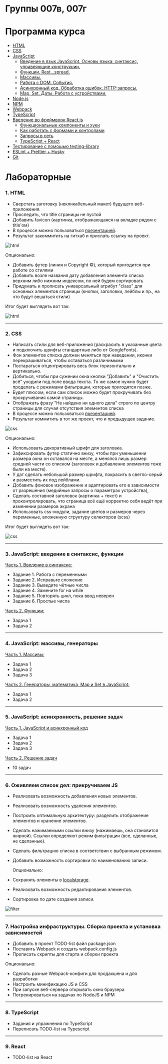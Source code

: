 # Группы 007в, 007г
# Программа курса

* [HTML](https://dmitryweiner.github.io/web-lectures/Basic%20-%20HTML.html)
* [CSS](https://dmitryweiner.github.io/web-lectures/Basic%20-%20CSS.html)
* [JavaScript](https://dmitryweiner.github.io/web-lectures/Basic%20-%20JS.html)
    * [Введение в язык JavaScript. Основы языка: синтаксис, управляющие конструкции.](https://dmitryweiner.github.io/web-lectures/JS_part1.html)
    * [Функции. Rest...spread.](https://dmitryweiner.github.io/web-lectures/JS_part2.html)
    * [Массивы.](https://dmitryweiner.github.io/web-lectures/JS_part3.html)
    * [Работа с DOM. События.](https://dmitryweiner.github.io/web-lectures/JS_part4.html)
    * [Асинхронный код. Обработка ошибок. HTTP-запросы.](https://dmitryweiner.github.io/web-lectures/JS_part5.html)
    * [Map, Set. Даты. Работа с устройствами.](https://dmitryweiner.github.io/web-lectures/JS_part6.html)
* [Node.js](https://dmitryweiner.github.io/web-lectures/Basic%20-%20Nodejs.html)
* [NPM](https://dmitryweiner.github.io/web-lectures/Basic%20-%20NPM.html)
* [Webpack](https://dmitryweiner.github.io/web-lectures/Basic%20-%20Webpack.html#/)
* [TypeScript](https://dmitryweiner.github.io/web-lectures/Basic%20-%20TypeScript.html)
* [Введение во фреймворк React.js](https://dmitryweiner.github.io/web-lectures/React%20-%20Basic.html#/)
   * [Функциональные компоненты и хуки](https://dmitryweiner.github.io/web-lectures/React%20-%20Hooks.html#/)
   * [Как работать с формами и контролами](https://dmitryweiner.github.io/web-lectures/React%20-%20Form%20controls.html#/)
   * [Запросы в сеть](https://dmitryweiner.github.io/web-lectures/React%20-%20Fetch.html#/)
   * [TypeScript + React](https://dmitryweiner.github.io/web-lectures/React%20-%20TypeScript%20with%20React.html#/)
* [Тестирование с помощью testing-library](https://dmitryweiner.github.io/web-lectures/React%20-%20Testing%20components.html#/)
* [ESLint + Prettier + Husky](https://github.com/dmitryweiner/web-lectures/raw/main/old/%D0%9B%D0%B5%D0%BA%D1%86%D0%B8%D1%8F%20eslint%20prettier%20husky.pptx)
* [Git](https://dmitryweiner.github.io/web-lectures/Basic%20-%20Git.html)

# Лабораторные

### 1. HTML

* Сверстать заготовку (некликабельный макет) будущего веб-приложения.
* Проследить, что title страницы не пустой
* Добавить favicon (картинка, отображающаяся на вкладке рядом с title'ом)
* В процессе можно пользоваться [презентацией](https://dmitryweiner.github.io/web-lectures/Basic%20-%20HTML.html#/).
* Результат закоммитить на гитхаб и прислать ссылку на проект.

![html](src/assets/lab_html/html_basic.png)

Опционально:
* Добавить футер (линия и Copyright ©), который пригодится при работе со стилями
* Добавить возле названия дату добавления элемента списка верхним либо нижним индексом, по ней будем сортировать
* Придумать и прописать универсальный атрибут "class" для основных элементов страницы (кнопки, заголовки, лейблы и пр., на что будут вешаться стили)

Итог будет выглядеть вот так:

![html](src/assets/lab_html/html_advanced.png)

---

### 2. CSS

* Написать стили для веб-приложения (раскрасить в указанные цвета и подключить шрифты стандартные либо от GoogleFonts).
* Фон элементов списка должен меняться при наведении, иконки перекрашиваться, чтобы оставаться различимыми 
* Постараться отцентрировать весь блок горизонтально и вертикально.
* Добиться, чтобы при сужении окна кнопки "Добавить" и "Очистить всё" уходили под поле ввода текста. То же самое нужно будет проделать с режимами фильтрации, которые пригодятся позже.
* Будет плюсом, если сам список можно будет прокручивать без прокручивания самой страницы.
* Отображать фразу "Не найдено ни одного дела" строго по центру страницы для случая отсутствия элементов списка
* В процессе можно пользоваться [презентацией](https://dmitryweiner.github.io/web-lectures/Basic%20-%20CSS.html#/).
* Результат коммитить в тот же проект, что и предыдущее задание.

![css](src/assets/lab_css/css_basic.png)

  Опционально:
  
* Использовать декоративный шрифт для заголовка.
* Зафиксировать футер статично внизу, чтобы при уменьшении размера окна он оставался на месте, а менялся лишь размер средней части со списком (заголовок и добавление элементов тоже были на месте).
* У дат сделать небольшой размер шрифта, покрасить в светло-серый и разместить их под лейблами.
* Добавить фоновое изображение и адаптировать его в зависимости от разрешения (медийные запросы о параметрах устройства),
* Сделать составной заголовок (картинка + текст) и проконтролировать, что страница всё ещё корректно себя ведёт при изменении размеров экрана
* Использовать css-модули, задание цветов и размеров через переменные, вложенную структуру селекторов (scss)

Итог будет выглядеть вот так:

![css](src/assets/lab_css/css_advanced.png)

---

### 3. JavaScript: введение в синтаксис, функции

[Часть 1. Введение в синтаксис:](src/lab_js_about.md)

* Задание 1. Работа с переменными
* Задание 2. Исправьте сложение
* Задание 3. Выведите чётные числа
* Задание 4. Замените for на while
* Задание 5. Повторять цикл, пока ввод неверен
* Задание 6. Простые числа

[Часть 2. Функции:](src/lab_js_func.md)

* Задача 1
* Задача 2

---

### 4. JavaScript: массивы, генераторы

[Часть 1. Массивы:](https://github.com/goryachkinama/web-lectures/blob/main/src/lab_js_arr.md)

* Задача 1
* Задача 2
* Задача 3

[Часть 2. Генераторы, математика, Map и Set в JavaScript:](https://github.com/goryachkinama/web-lectures/blob/main/src/lab_js_maths.md)

* Задача 1
* Задача 2

---

### 5. JavaScript: асинхронность, решение задач

[Часть 1. JavaScript и асинхронный код](https://github.com/goryachkinama/web-lectures/blob/main/src/lab_js_async.md)

* Задача 1
* Задача 2
* Задача 3

[Часть 2. Решение задач](https://github.com/goryachkinama/web-lectures/blob/main/src/lab_js.md)

* 10 задач

---

### 6. Оживляем список дел: прикручиваем JS

* Реализовать возможность добавления новых элементов.
* Реализовать возможность удаления элементов.
* Построить оптимальную архитектуру: разделить отображение элементов и хранение элементов.
* Сделать нажимаемыми ссылки внизу (нажимаешь, она становится жирной). Ссылки определяют режим фильтрации (все, сделанные, не сделанные).
* Сделать фильтрацию списка в соответствии с выбранным режимом.
* Добавить возможность сортировки по наименованию записи.

  Опционально:

* Сохранять элементы в [localstorage](https://learn.javascript.ru/localstorage).
* Реализовать возможность редактирования элементов.
* Сортировка по дате создания записи.

![filter](src/assets/lab_todo_js/filter.png)

---

### 7. Настройка инфраструктуры. Сборка проекта и установка зависимостей

* Добавить в проект TODO-list файл package.json
* Поставить Webpack и создать webpack.config.js
* Прописать скрипты для старта и сборки проекта

Опционально:

* Сделать разные Webpack-конфиги для продакшена и для разработки
* Настроить минификацию JS и CSS
* При запуске веб-сервера открывать окно браузера
* Потренироваться на задачах по NodeJS и NPM

---

### 8. TypeScript

* Задания и упражнения по TypeScript
* Переписать TODO-list на Typescript

---

### 9. React  

* TODO-list на React

